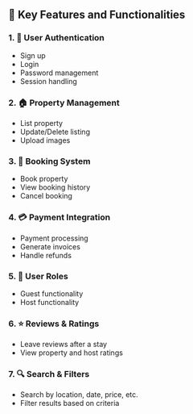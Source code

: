 ## 🔑 Key Features and Functionalities

### 1. 🧾 User Authentication
- Sign up
- Login
- Password management
- Session handling

### 2. 🏠 Property Management
- List property
- Update/Delete listing
- Upload images

### 3. 📅 Booking System
- Book property
- View booking history
- Cancel booking

### 4. 💳 Payment Integration
- Payment processing
- Generate invoices
- Handle refunds

### 5. 👥 User Roles
- Guest functionality
- Host functionality

### 6. ⭐ Reviews & Ratings
- Leave reviews after a stay
- View property and host ratings

### 7. 🔍 Search & Filters
- Search by location, date, price, etc.
- Filter results based on criteria

